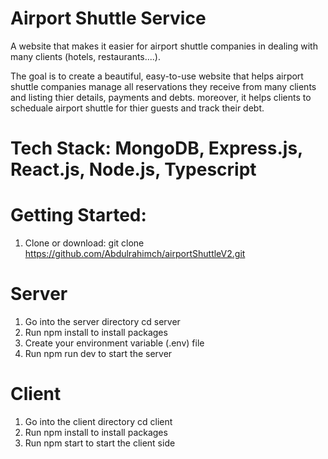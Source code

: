 # Airport Shuttle Service

A website that makes it easier for airport shuttle companies in dealing with many clients (hotels, restaurants....).

The goal is to create a beautiful, easy-to-use website that helps airport shuttle companies manage all reservations they receive from many clients and listing thier details, payments and debts.
moreover, it helps clients to scheduale airport shuttle for thier guests and track their debt.

# Tech Stack: MongoDB, Express.js, React.js, Node.js, Typescript

# Getting Started:

1. Clone or download:
   git clone https://github.com/Abdulrahimch/airportShuttleV2.git

# Server

1. Go into the server directory cd server
2. Run npm install to install packages
3. Create your environment variable (.env) file
4. Run npm run dev to start the server

# Client

1. Go into the client directory cd client
2. Run npm install to install packages
3. Run npm start to start the client side

